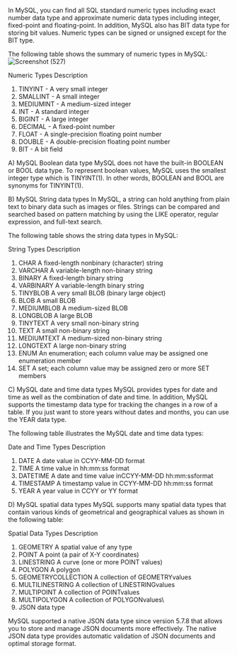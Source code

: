 In MySQL, you can find all SQL standard numeric types including exact number data type and approximate numeric data types including integer, fixed-point and floating-point. In addition, MySQL also has BIT data type for storing bit values. Numeric types can be signed or unsigned except for the BIT type.

The following table shows the summary of numeric types in MySQL:
![Screenshot (527)](https://user-images.githubusercontent.com/52530558/112036109-45dd7b00-8b66-11eb-9912-a5a6ee9973d5.png)

Numeric Types	Description
1) TINYINT - A very small integer
2) SMALLINT	- A small integer
3) MEDIUMINT - A medium-sized integer
4) INT - A standard integer
5) BIGINT - A large integer
6) DECIMAL - A fixed-point number
7) FLOAT - A single-precision floating point number
8) DOUBLE - A double-precision floating point number
9) BIT - A bit field

A) MySQL Boolean data type
MySQL does not have the built-in BOOLEAN or BOOL data type. To represent boolean values, MySQL uses the smallest integer type which is TINYINT(1). In other words, BOOLEAN and BOOL are synonyms for TINYINT(1).

B) MySQL String data types
In MySQL, a string can hold anything from plain text to binary data such as images or files. Strings can be compared and searched based on pattern matching by using the LIKE operator, regular expression, and full-text search.

The following table shows the string data types in MySQL:

String Types	Description
1) CHAR	A fixed-length nonbinary (character) string
2) VARCHAR	A variable-length non-binary string
3) BINARY	A fixed-length binary string
4) VARBINARY	A variable-length binary string
5) TINYBLOB	A very small BLOB (binary large object)
6) BLOB	A small BLOB
7) MEDIUMBLOB	A medium-sized BLOB
8) LONGBLOB	A large BLOB
9) TINYTEXT	A very small non-binary string
10) TEXT	A small non-binary string
11) MEDIUMTEXT	A medium-sized non-binary string
12) LONGTEXT	A large non-binary string
13) ENUM	An enumeration; each column value may be assigned one enumeration member
14) SET	A set; each column value may be assigned zero or more SET members

C) MySQL date and time data types
MySQL provides types for date and time as well as the combination of date and time. In addition, MySQL supports the timestamp data type for tracking the changes in a row of a table. If you just want to store years without dates and months, you can use the YEAR data type.

The following table illustrates the MySQL date and time data types:

Date and Time Types	Description
1) DATE	A date value in CCYY-MM-DD format
2) TIME	A time value in hh:mm:ss format
3) DATETIME	A date and time value inCCYY-MM-DD hh:mm:ssformat
4) TIMESTAMP	A timestamp value in CCYY-MM-DD hh:mm:ss format
5) YEAR	A year value in CCYY or YY format

D) MySQL spatial data types
MySQL supports many spatial data types that contain various kinds of geometrical and geographical values as shown in the following table:

Spatial Data Types	Description
1) GEOMETRY	A spatial value of any type
2) POINT	A point (a pair of X-Y coordinates)
3) LINESTRING	A curve (one or more POINT values)
4) POLYGON	A polygon
5) GEOMETRYCOLLECTION	A collection of GEOMETRYvalues
6) MULTILINESTRING	A collection of LINESTRINGvalues
7) MULTIPOINT	A collection of POINTvalues
8) MULTIPOLYGON	A collection of POLYGONvalues\
9) JSON data type

MySQL supported a native JSON data type since version 5.7.8 that allows you to store and manage JSON documents more effectively. The native JSON data type provides automatic validation of JSON documents and optimal storage format.
